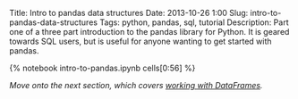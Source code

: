 Title: Intro to pandas data structures
Date: 2013-10-26 1:00
Slug: intro-to-pandas-data-structures
Tags: python, pandas, sql, tutorial
Description: Part one of a three part introduction to the pandas library for Python. It is geared towards SQL users, but is useful for anyone wanting to get started with pandas.

{% notebook intro-to-pandas.ipynb cells[0:56] %}

_Move onto the next section, which covers [working with DataFrames](/2013/10/26/working-with-pandas-dataframes/)._